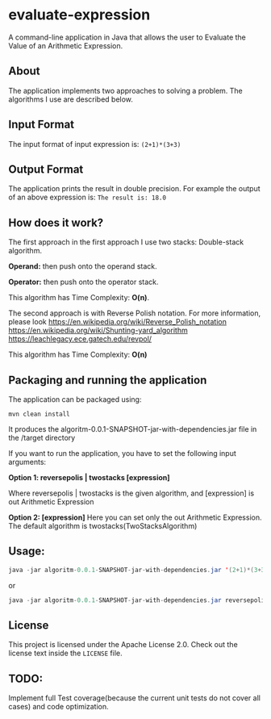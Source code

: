 # evaluate-expression

A command-line application in Java that allows the user to Evaluate the Value of an Arithmetic Expression.



## About
The application implements two approaches to solving a problem. The algorithms I use are described below.


## Input Format
The input format of input expression is:
`(2+1)*(3+3)`

## Output Format
The application prints the result in double precision. For example the output of an above expression is: 
`The result is: 18.0`

## How does it work?

The first approach in the first approach I use two stacks: Double-stack algorithm.

**Operand:** then push onto the operand stack.

**Operator:** then push onto the operator stack.

This algorithm has Time Complexity: **O(n)**.

The second approach is with Reverse Polish notation. For more information, please look 
https://en.wikipedia.org/wiki/Reverse_Polish_notation
https://en.wikipedia.org/wiki/Shunting-yard_algorithm
https://leachlegacy.ece.gatech.edu/revpol/

This algorithm has Time Complexity: **O(n)**

## Packaging and running the application
The application can be packaged using:

    mvn clean install

It produces the algoritm-0.0.1-SNAPSHOT-jar-with-dependencies.jar file in the /target directory

If you want to run the application, you have to set the following input arguments:

**Option 1: reversepolis | twostacks [expression]**

Where reversepolis | twostacks is the given algorithm, and [expression] is out Arithmetic Expression

**Option 2: [expression]**
Here you can set only the out Arithmetic Expression. The default algorithm is twostacks(TwoStacksAlgorithm)

## Usage:

```java
java -jar algoritm-0.0.1-SNAPSHOT-jar-with-dependencies.jar '(2+1)*(3+3)'

```
or

```java
java -jar algoritm-0.0.1-SNAPSHOT-jar-with-dependencies.jar reversepolis '(2+1)*(3+3)'
```


## License
This project is licensed under the Apache License 2.0. Check out the license text inside the `LICENSE` file.


## TODO:
Implement full Test coverage(because the current unit tests do not cover all cases) and code optimization.
